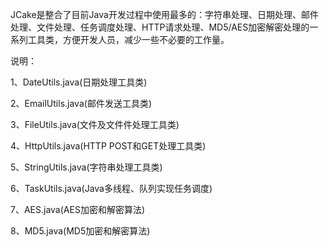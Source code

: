 JCake是整合了目前Java开发过程中使用最多的：字符串处理、日期处理、邮件处理、文件处理、任务调度处理、HTTP请求处理、MD5/AES加密解密处理的一系列工具类，方便开发人员，减少一些不必要的工作量。

说明：

1、DateUtils.java(日期处理工具类)

2、EmailUtils.java(邮件发送工具类)

3、FileUtils.java(文件及文件件处理工具类)

4、HttpUtils.java(HTTP POST和GET处理工具类)

5、StringUtils.java(字符串处理工具类)

6、TaskUtils.java(Java多线程、队列实现任务调度)

7、AES.java(AES加密和解密算法)

8、MD5.java(MD5加密和解密算法)

